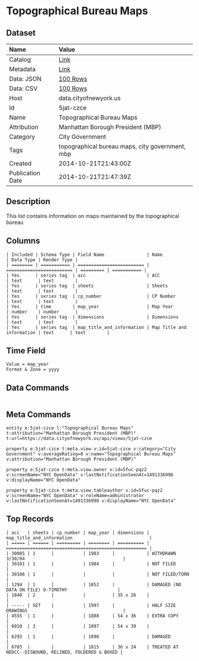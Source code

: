 # Topographical Bureau Maps

## Dataset

| Name | Value |
| :--- | :---- |
| Catalog | [Link](https://catalog.data.gov/dataset/topographical-bureau-maps-27b1f) |
| Metadata | [Link](https://data.cityofnewyork.us/api/views/5jat-czce) |
| Data: JSON | [100 Rows](https://data.cityofnewyork.us/api/views/5jat-czce/rows.json?max_rows=100) |
| Data: CSV | [100 Rows](https://data.cityofnewyork.us/api/views/5jat-czce/rows.csv?max_rows=100) |
| Host | data.cityofnewyork.us |
| Id | 5jat-czce |
| Name | Topographical Bureau Maps |
| Attribution | Manhattan Borough President (MBP) |
| Category | City Government |
| Tags | topographical bureau maps, city government, mbp |
| Created | 2014-10-21T21:43:00Z |
| Publication Date | 2014-10-21T21:47:39Z |

## Description

This list contains information on maps maintained by the topographical bureau

## Columns

```ls
| Included | Schema Type | Field Name                | Name                      | Data Type | Render Type |
| ======== | =========== | ========================= | ========================= | ========= | =========== |
| Yes      | series tag  | acc                       | ACC                       | text      | text        |
| Yes      | series tag  | sheets                    | Sheets                    | text      | text        |
| Yes      | series tag  | cp_number                 | CP Number                 | text      | text        |
| Yes      | time        | map_year                  | Map Year                  | number    | number      |
| Yes      | series tag  | dimensions                | Dimensions                | text      | text        |
| Yes      | series tag  | map_title_and_information | Map Title and information | text      | text        |
```

## Time Field

```ls
Value = map_year
Format & Zone = yyyy
```

## Data Commands

```ls
```

## Meta Commands

```ls
entity e:5jat-czce l:"Topographical Bureau Maps" t:attribution="Manhattan Borough President (MBP)" t:url=https://data.cityofnewyork.us/api/views/5jat-czce

property e:5jat-czce t:meta.view v:id=5jat-czce v:category="City Government" v:averageRating=0 v:name="Topographical Bureau Maps" v:attribution="Manhattan Borough President (MBP)"

property e:5jat-czce t:meta.view.owner v:id=5fuc-pqz2 v:screenName="NYC OpenData" v:lastNotificationSeenAt=1491336998 v:displayName="NYC OpenData"

property e:5jat-czce t:meta.view.tableauthor v:id=5fuc-pqz2 v:screenName="NYC OpenData" v:roleName=administrator v:lastNotificationSeenAt=1491336998 v:displayName="NYC OpenData"
```

## Top Records

```ls
| acc   | sheets | cp_number | map_year | dimensions | map_title_and_information                             | 
| ===== | ====== | ========= | ======== | ========== | ===================================================== | 
| 30085 | 1      |           | 1983     |            | WITHDRAWN 3/30/84                                     | 
| 30101 | 1      |           | 1984     |            | NOT FILED                                             | 
| 30106 | 1      |           |          |            | NOT FILED/TORN                                        | 
| 1294  | 1      |           | 1852     |            | DAMAGED (NO DATA ON FILE) D-TIMOTHY                   | 
| 1840  | 2      |           |          | 35 x 26    |                                                       | 
| ----- | SET    |           | 1997     |            | HALF SIZE DRAWINGS                                    | 
| 4555  | 1      |           | 1888     | 54 x 36    | EXTRA COPY                                            | 
| 6010  | 3      |           | 1897     | 54 x 39    |                                                       | 
| 6293  | 1      |           | 1898     |            | DAMAGED                                               | 
| 6703  |        |           | 1815     | 36 x 24    | TREATED AT NEDCC--DISBOUND, RELINED, FOLDERED & BOXED | 
```